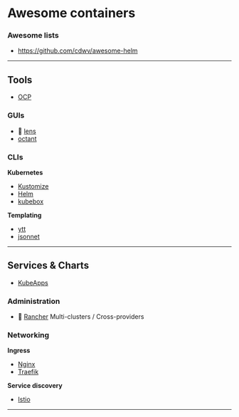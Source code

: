 # Awesome containers

### Awesome lists
* https://github.com/cdwv/awesome-helm

---------------------------------------------------------------------------------------
## Tools

* [OCP](https://gitlab.com/redhatdemocentral/ocp-install-demo)

### GUIs

* 🌟 [lens](https://k8slens.dev/)
* [octant](https://octant.dev/)

### CLIs

**Kubernetes**  
* [Kustomize]()
* [Helm]()
* [kubebox](https://github.com/astefanutti/kubebox)

**Templating**
* [ytt]()
* [jsonnet]()

------------------------------------------------------------------------------------------
## Services & Charts

* [KubeApps](https://github.com/vmware-tanzu/kubeapps)

### Administration

* 🌟 [Rancher]() Multi-clusters / Cross-providers

### Networking

**Ingress**
* [Nginx]()
* [Traefik]()

**Service discovery**  
* [Istio]()
------------------------------------------------------------------------------------------

